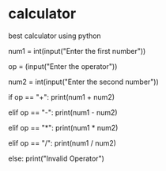 # calculator

best calculator using python

num1 = int(input("Enter the first number"))

op = (input("Enter the operator"))

num2 = int(input("Enter the second number"))

if op == "+": print(num1 + num2)

elif op == "-": print(num1 - num2)

elif op == "*": print(num1 * num2)

elif op == "/": print(num1 / num2)

else: print("Invalid Operator")
